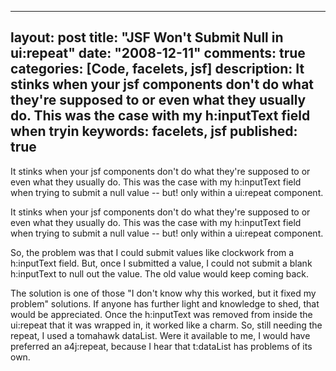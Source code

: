 
---
layout: post
title: "JSF Won't Submit Null in ui:repeat"
date: "2008-12-11"
comments: true
categories: [Code, facelets, jsf]
description: It stinks when your jsf components don't do what they're supposed to or even what they usually do.    This was the case with my h:inputText field when tryin
keywords: facelets, jsf
published: true
---

It stinks when your jsf components don't do what they're supposed to or even what they usually do.    This was the case with my h:inputText field when trying to submit a null value -- but!  only within a ui:repeat component.
<!--more-->

It stinks when your jsf components don't do what they're supposed to or even what they usually do.    This was the case with my h:inputText field when trying to submit a null value -- but!  only within a ui:repeat component.

So, the problem was that I could submit values like clockwork from a h:inputText field.  But, once I submitted a value, I could not submit a blank h:inputText to null out the value.  The old value would keep coming back.  

The solution is one of those "I don't know why this worked, but it fixed my problem" solutions.  If anyone has further light and knowledge to shed, that would be appreciated.  Once the h:inputText was removed from inside the ui:repeat that it was wrapped in, it worked like a charm.  So, still needing the repeat, I used a tomahawk dataList.  Were it available to me, I would have preferred an a4j:repeat, because I hear that t:dataList has problems of its own.

  
